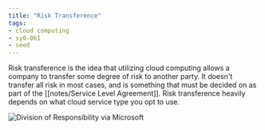 ```yaml
---
title: "Risk Transference"
tags:
- cloud computing
- sy0-061
- seed
---
```


Risk transference is the idea that utilizing cloud computing allows a company to transfer some degree of risk to another party.  It doesn't transfer all risk in most cases, and is something that must be decided on as part of the [[notes/Service Level Agreement]].  Risk transference heavily depends on what cloud service type you opt to use.

![Division of Responsibility via Microsoft](shared-responsibility.svg)

